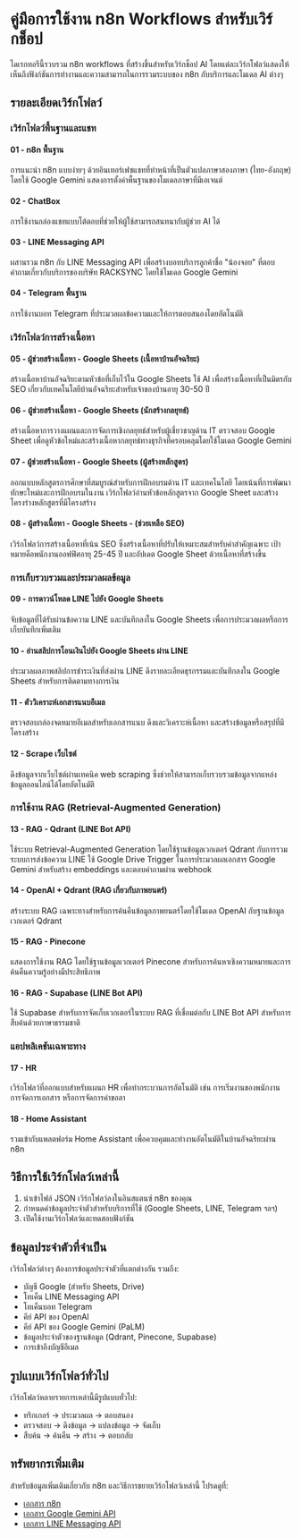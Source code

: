 # คู่มือการใช้งาน n8n Workflows สำหรับเวิร์กช็อป

ไดเรกทอรีนี้รวบรวม n8n workflows ที่สร้างขึ้นสำหรับเวิร์กช็อป AI โดยแต่ละเวิร์กโฟลว์แสดงให้เห็นถึงฟังก์ชันการทำงานและความสามารถในการรวมระบบของ n8n กับบริการและโมเดล AI ต่างๆ

## รายละเอียดเวิร์กโฟลว์

### เวิร์กโฟลว์พื้นฐานและแชท

#### 01 - n8n พื้นฐาน
การแนะนำ n8n แบบง่ายๆ ด้วยอินเทอร์เฟซแชทที่ทำหน้าที่เป็นตัวแปลภาษาสองภาษา (ไทย-อังกฤษ) โดยใช้ Google Gemini แสดงการตั้งค่าพื้นฐานของโมเดลภาษาที่มีเอเจนต์

#### 02 - ChatBox
การใช้งานกล่องแชทแบบโต้ตอบที่ช่วยให้ผู้ใช้สามารถสนทนากับผู้ช่วย AI ได้

#### 03 - LINE Messaging API
ผสานรวม n8n กับ LINE Messaging API เพื่อสร้างบอทบริการลูกค้าชื่อ "น้องจอย" ที่ตอบคำถามเกี่ยวกับบริการของบริษัท RACKSYNC โดยใช้โมเดล Google Gemini

#### 04 - Telegram พื้นฐาน
การใช้งานบอท Telegram ที่ประมวลผลข้อความและให้การตอบสนองโดยอัตโนมัติ

### เวิร์กโฟลว์การสร้างเนื้อหา

#### 05 - ผู้ช่วยสร้างเนื้อหา - Google Sheets (เนื้อหาบ้านอัจฉริยะ)
สร้างเนื้อหาบ้านอัจฉริยะตามหัวข้อที่เก็บไว้ใน Google Sheets ใช้ AI เพื่อสร้างเนื้อหาที่เป็นมิตรกับ SEO เกี่ยวกับเทคโนโลยีบ้านอัจฉริยะสำหรับเจ้าของบ้านอายุ 30-50 ปี

#### 06 - ผู้ช่วยสร้างเนื้อหา - Google Sheets (นักสร้างกลยุทธ์)
สร้างเนื้อหาการวางแผนและการจัดการเชิงกลยุทธ์สำหรับผู้เชี่ยวชาญด้าน IT ตรวจสอบ Google Sheet เพื่อดูหัวข้อใหม่และสร้างเนื้อหากลยุทธ์ทางธุรกิจที่ครอบคลุมโดยใช้โมเดล Google Gemini

#### 07 - ผู้ช่วยสร้างเนื้อหา - Google Sheets (ผู้สร้างหลักสูตร)
ออกแบบหลักสูตรการศึกษาที่สมบูรณ์สำหรับการฝึกอบรมด้าน IT และเทคโนโลยี โดยเน้นที่การพัฒนาทักษะใหม่และการฝึกอบรมในงาน เวิร์กโฟลว์อ่านหัวข้อหลักสูตรจาก Google Sheet และสร้างโครงร่างหลักสูตรที่มีโครงสร้าง

#### 08 - ผู้สร้างเนื้อหา - Google Sheets - (ช่วยเหลือ SEO)
เวิร์กโฟลว์การสร้างเนื้อหาที่เน้น SEO ซึ่งสร้างเนื้อหาที่ปรับให้เหมาะสมสำหรับคำสำคัญเฉพาะ เป้าหมายคือพนักงานออฟฟิศอายุ 25-45 ปี และอัปเดต Google Sheet ด้วยเนื้อหาที่สร้างขึ้น

### การเก็บรวบรวมและประมวลผลข้อมูล

#### 09 - การดาวน์โหลด LINE ไปยัง Google Sheets
จับข้อมูลที่ได้รับผ่านข้อความ LINE และบันทึกลงใน Google Sheets เพื่อการประมวลผลหรือการเก็บบันทึกเพิ่มเติม

#### 10 - อ่านสลิปการโอนเงินไปยัง Google Sheets ผ่าน LINE
ประมวลผลภาพสลิปการชำระเงินที่ส่งผ่าน LINE ดึงรายละเอียดธุรกรรมและบันทึกลงใน Google Sheets สำหรับการติดตามทางการเงิน

#### 11 - ตัววิเคราะห์เอกสารแนบอีเมล
ตรวจสอบกล่องจดหมายอีเมลสำหรับเอกสารแนบ ดึงและวิเคราะห์เนื้อหา และสร้างข้อมูลหรือสรุปที่มีโครงสร้าง

#### 12 - Scrape เว็บไซต์
ดึงข้อมูลจากเว็บไซต์ผ่านเทคนิค web scraping ซึ่งช่วยให้สามารถเก็บรวบรวมข้อมูลจากแหล่งข้อมูลออนไลน์ได้โดยอัตโนมัติ

### การใช้งาน RAG (Retrieval-Augmented Generation)

#### 13 - RAG - Qdrant (LINE Bot API)
ใช้ระบบ Retrieval-Augmented Generation โดยใช้ฐานข้อมูลเวกเตอร์ Qdrant กับการรวมระบบการส่งข้อความ LINE ใช้ Google Drive Trigger ในการประมวลผลเอกสาร Google Gemini สำหรับสร้าง embeddings และตอบคำถามผ่าน webhook

#### 14 - OpenAI + Qdrant (RAG เกี่ยวกับภาพยนตร์)
สร้างระบบ RAG เฉพาะทางสำหรับการค้นคืนข้อมูลภาพยนตร์โดยใช้โมเดล OpenAI กับฐานข้อมูลเวกเตอร์ Qdrant

#### 15 - RAG - Pinecone
แสดงการใช้งาน RAG โดยใช้ฐานข้อมูลเวกเตอร์ Pinecone สำหรับการค้นหาเชิงความหมายและการค้นคืนความรู้อย่างมีประสิทธิภาพ

#### 16 - RAG - Supabase (LINE Bot API)
ใช้ Supabase สำหรับการจัดเก็บเวกเตอร์ในระบบ RAG ที่เชื่อมต่อกับ LINE Bot API สำหรับการสืบค้นด้วยภาษาธรรมชาติ

### แอปพลิเคชันเฉพาะทาง

#### 17 - HR
เวิร์กโฟลว์ที่ออกแบบสำหรับแผนก HR เพื่อทำกระบวนการอัตโนมัติ เช่น การเริ่มงานของพนักงาน การจัดการเอกสาร หรือการจัดการคำขอลา

#### 18 - Home Assistant
รวมเข้ากับแพลตฟอร์ม Home Assistant เพื่อควบคุมและทำงานอัตโนมัติในบ้านอัจฉริยะผ่าน n8n

## วิธีการใช้เวิร์กโฟลว์เหล่านี้

1. นำเข้าไฟล์ JSON เวิร์กโฟลว์ลงในอินสแตนซ์ n8n ของคุณ
2. กำหนดค่าข้อมูลประจำตัวสำหรับบริการที่ใช้ (Google Sheets, LINE, Telegram ฯลฯ)
3. เปิดใช้งานเวิร์กโฟลว์และทดสอบฟังก์ชัน

## ข้อมูลประจำตัวที่จำเป็น

เวิร์กโฟลว์ต่างๆ ต้องการข้อมูลประจำตัวที่แตกต่างกัน รวมถึง:
- บัญชี Google (สำหรับ Sheets, Drive)
- โทเค็น LINE Messaging API
- โทเค็นบอท Telegram
- คีย์ API ของ OpenAI
- คีย์ API ของ Google Gemini (PaLM)
- ข้อมูลประจำตัวของฐานข้อมูล (Qdrant, Pinecone, Supabase)
- การเข้าถึงบัญชีอีเมล

## รูปแบบเวิร์กโฟลว์ทั่วไป

เวิร์กโฟลว์หลายรายการเหล่านี้มีรูปแบบทั่วไป:
- ทริกเกอร์ → ประมวลผล → ตอบสนอง
- ตรวจสอบ → ดึงข้อมูล → แปลงข้อมูล → จัดเก็บ
- สืบค้น → ค้นคืน → สร้าง → ตอบกลับ

## ทรัพยากรเพิ่มเติม

สำหรับข้อมูลเพิ่มเติมเกี่ยวกับ n8n และวิธีการขยายเวิร์กโฟลว์เหล่านี้ โปรดดูที่:
- [เอกสาร n8n](https://docs.n8n.io/)
- [เอกสาร Google Gemini API](https://ai.google.dev/docs)
- [เอกสาร LINE Messaging API](https://developers.line.biz/en/docs/messaging-api/)